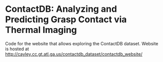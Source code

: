 # ContactDB: Analyzing and Predicting Grasp Contact via Thermal Imaging

Code for the website that allows exploring the ContactDB dataset. Website is hosted at http://cayley.cc.gt.atl.ga.us/contactdb_dataset/contactdb_website/
